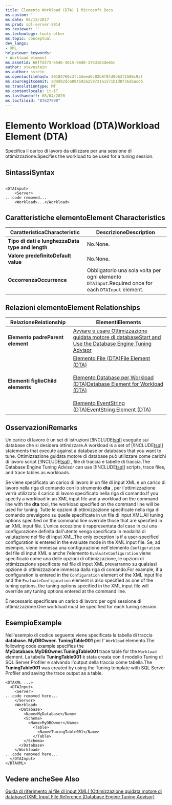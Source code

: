 ```yaml
---
title: Elemento Workload (DTA) | Microsoft Docs
ms.custom: ''
ms.date: 06/13/2017
ms.prod: sql-server-2014
ms.reviewer: ''
ms.technology: tools-other
ms.topic: conceptual
dev_langs:
- XML
helpviewer_keywords:
- Workload element
ms.assetid: 68ffd473-6546-4015-98d0-3763165de65c
author: stevestein
ms.author: sstein
ms.openlocfilehash: 20184760c3fcb5eed6c02b8f8fd9b63f5586c9af
ms.sourcegitcommit: ad4d92dce894592a259721a1571b1d8736abacdb
ms.translationtype: MT
ms.contentlocale: it-IT
ms.lasthandoff: 08/04/2020
ms.locfileid: "87627590"
---
```

# <a name="workload-element-dta"></a><span data-ttu-id="08918-102">Elemento Workload (DTA)</span><span class="sxs-lookup"><span data-stu-id="08918-102">Workload Element (DTA)</span></span>
  <span data-ttu-id="08918-103">Specifica il carico di lavoro da utilizzare per una sessione di ottimizzazione.</span><span class="sxs-lookup"><span data-stu-id="08918-103">Specifies the workload to be used for a tuning session.</span></span>  
  
## <a name="syntax"></a><span data-ttu-id="08918-104">Sintassi</span><span class="sxs-lookup"><span data-stu-id="08918-104">Syntax</span></span>  
  
```  
  
<DTAInput>  
    <Server>  
...code removed...  
    <Workload>...</Workload>  
```  
  
## <a name="element-characteristics"></a><span data-ttu-id="08918-105">Caratteristiche elemento</span><span class="sxs-lookup"><span data-stu-id="08918-105">Element Characteristics</span></span>  
  
|<span data-ttu-id="08918-106">Caratteristica</span><span class="sxs-lookup"><span data-stu-id="08918-106">Characteristic</span></span>|<span data-ttu-id="08918-107">Descrizione</span><span class="sxs-lookup"><span data-stu-id="08918-107">Description</span></span>|  
|--------------------|-----------------|  
|<span data-ttu-id="08918-108">**Tipo di dati e lunghezza**</span><span class="sxs-lookup"><span data-stu-id="08918-108">**Data type and length**</span></span>|<span data-ttu-id="08918-109">No.</span><span class="sxs-lookup"><span data-stu-id="08918-109">None.</span></span>|  
|<span data-ttu-id="08918-110">**Valore predefinito**</span><span class="sxs-lookup"><span data-stu-id="08918-110">**Default value**</span></span>|<span data-ttu-id="08918-111">No.</span><span class="sxs-lookup"><span data-stu-id="08918-111">None.</span></span>|  
|<span data-ttu-id="08918-112">**Occorrenza**</span><span class="sxs-lookup"><span data-stu-id="08918-112">**Occurrence**</span></span>|<span data-ttu-id="08918-113">Obbligatorio una sola volta per ogni elemento `DTAInput`.</span><span class="sxs-lookup"><span data-stu-id="08918-113">Required once for each `DTAInput` element.</span></span>|  
  
## <a name="element-relationships"></a><span data-ttu-id="08918-114">Relazioni elemento</span><span class="sxs-lookup"><span data-stu-id="08918-114">Element Relationships</span></span>  
  
|<span data-ttu-id="08918-115">Relazione</span><span class="sxs-lookup"><span data-stu-id="08918-115">Relationship</span></span>|<span data-ttu-id="08918-116">Elementi</span><span class="sxs-lookup"><span data-stu-id="08918-116">Elements</span></span>|  
|------------------|--------------|  
|<span data-ttu-id="08918-117">**Elemento padre**</span><span class="sxs-lookup"><span data-stu-id="08918-117">**Parent element**</span></span>|[<span data-ttu-id="08918-118">Avviare e usare Ottimizzazione guidata motore di database</span><span class="sxs-lookup"><span data-stu-id="08918-118">Start and Use the Database Engine Tuning Advisor</span></span>](../../relational-databases/performance/start-and-use-the-database-engine-tuning-advisor.md)|  
|<span data-ttu-id="08918-119">**Elementi figlio**</span><span class="sxs-lookup"><span data-stu-id="08918-119">**Child elements**</span></span>|[<span data-ttu-id="08918-120">Elemento File &#40;DTA&#41;</span><span class="sxs-lookup"><span data-stu-id="08918-120">File Element &#40;DTA&#41;</span></span>](file-element-dta.md)<br /><br /> [<span data-ttu-id="08918-121">Elemento Database per Workload &#40;DTA&#41;</span><span class="sxs-lookup"><span data-stu-id="08918-121">Database Element for Workload &#40;DTA&#41;</span></span>](database-element-for-workload-dta.md)<br /><br /> [<span data-ttu-id="08918-122">Elemento EventString &#40;DTA&#41;</span><span class="sxs-lookup"><span data-stu-id="08918-122">EventString Element &#40;DTA&#41;</span></span>](eventstring-element-dta.md)|  
  
## <a name="remarks"></a><span data-ttu-id="08918-123">Osservazioni</span><span class="sxs-lookup"><span data-stu-id="08918-123">Remarks</span></span>  
 <span data-ttu-id="08918-124">Un carico di lavoro è un set di istruzioni [!INCLUDE[tsql](../../includes/tsql-md.md)] eseguite sui database che si desidera ottimizzare.</span><span class="sxs-lookup"><span data-stu-id="08918-124">A workload is a set of [!INCLUDE[tsql](../../includes/tsql-md.md)] statements that execute against a database or databases that you want to tune.</span></span> <span data-ttu-id="08918-125">Ottimizzazione guidata motore di database può utilizzare come carichi di lavoro script [!INCLUDE[tsql](../../includes/tsql-md.md)] , file di traccia e tabelle di traccia.</span><span class="sxs-lookup"><span data-stu-id="08918-125">The Database Engine Tuning Advisor can use [!INCLUDE[tsql](../../includes/tsql-md.md)] scripts, trace files, and trace tables as workloads.</span></span>  
  
 <span data-ttu-id="08918-126">Se viene specificato un carico di lavoro in un file di input XML e un carico di lavoro nella riga di comando con lo strumento **dta** , per l'ottimizzazione verrà utilizzato il carico di lavoro specificato nella riga di comando.</span><span class="sxs-lookup"><span data-stu-id="08918-126">If you specify a workload in an XML input file and a workload on the command line with the **dta** tool, the workload specified on the command line will be used for tuning.</span></span> <span data-ttu-id="08918-127">Tutte le opzioni di ottimizzazione specificate nella riga di comando prevalgono su quelle specificate in un file di input XML.</span><span class="sxs-lookup"><span data-stu-id="08918-127">All tuning options specified on the command line override those that are specified in an XML input file.</span></span> <span data-ttu-id="08918-128">L'unica eccezione è rappresentata dal caso in cui una configurazione definita dall'utente venga specificata in modalità di valutazione nel file di input XML.</span><span class="sxs-lookup"><span data-stu-id="08918-128">The only exception is if a user-specified configuration is entered in the evaluate mode in the XML input file.</span></span> <span data-ttu-id="08918-129">Se, ad esempio, viene immessa una configurazione nell'elemento `Configuration` del file di input XML e anche l'elemento `EvaluateConfiguration` viene specificato come una delle opzioni di ottimizzazione, le opzioni di ottimizzazione specificate nel file di input XML prevarranno su qualsiasi opzione di ottimizzazione immessa dalla riga di comando.</span><span class="sxs-lookup"><span data-stu-id="08918-129">For example, if a configuration is entered in the `Configuration` element of the XML input file and the `EvaluateConfiguration` element is also specified as one of the tuning options, the tuning options specified in the XML input file will override any tuning options entered at the command line.</span></span>  
  
 <span data-ttu-id="08918-130">È necessario specificare un carico di lavoro per ogni sessione di ottimizzazione.</span><span class="sxs-lookup"><span data-stu-id="08918-130">One workload must be specified for each tuning session.</span></span>  
  
## <a name="example"></a><span data-ttu-id="08918-131">Esempio</span><span class="sxs-lookup"><span data-stu-id="08918-131">Example</span></span>  
 <span data-ttu-id="08918-132">Nell'esempio di codice seguente viene specificata la tabella di traccia **database. MyDBOwner. TuningTable001** per l' `Workload` elemento.</span><span class="sxs-lookup"><span data-stu-id="08918-132">The following code example specifies the **MyDatabase.MyDBOwner.TuningTable001** trace table for the `Workload` element.</span></span> <span data-ttu-id="08918-133">La tabella **TuningTable001** è stata creata con il modello Tuning di SQL Server Profiler e salvando l'output della traccia come tabella.</span><span class="sxs-lookup"><span data-stu-id="08918-133">The **TuningTable001** was created by using the Tuning template with SQL Server Profiler and saving the trace output as a table.</span></span>  
  
```  
<DTAXML ...>  
  <DTAInput>  
    <Server>  
...code removed here...  
    </Server>  
    <Workload>  
      <Database>  
        <Name>MyDatabase</Name>  
        <Schema>  
          <Name>MyDBOwner</Name>  
            <Table>  
              <Name>TuningTable001</Name>  
            </Table>  
        </Schema>  
      </Database>  
    </Workload>  
...code removed here...  
  </DTAInput>  
</DTAXML>  
```  
  
## <a name="see-also"></a><span data-ttu-id="08918-134">Vedere anche</span><span class="sxs-lookup"><span data-stu-id="08918-134">See Also</span></span>  
 [<span data-ttu-id="08918-135">Guida di riferimento ai file di input XML&#40; (Ottimizzazione guidata motore di database)&#41;</span><span class="sxs-lookup"><span data-stu-id="08918-135">XML Input File Reference &#40;Database Engine Tuning Advisor&#41;</span></span>](xml-input-file-reference-database-engine-tuning-advisor.md)  
  
  
